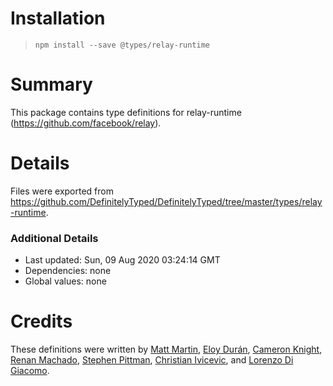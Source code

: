 # Installation
> `npm install --save @types/relay-runtime`

# Summary
This package contains type definitions for relay-runtime (https://github.com/facebook/relay).

# Details
Files were exported from https://github.com/DefinitelyTyped/DefinitelyTyped/tree/master/types/relay-runtime.

### Additional Details
 * Last updated: Sun, 09 Aug 2020 03:24:14 GMT
 * Dependencies: none
 * Global values: none

# Credits
These definitions were written by [Matt Martin](https://github.com/voxmatt), [Eloy Durán](https://github.com/alloy), [Cameron Knight](https://github.com/ckknight), [Renan Machado](https://github.com/renanmav), [Stephen Pittman](https://github.com/Stephen2), [Christian Ivicevic](https://github.com/ChristianIvicevic), and [Lorenzo Di Giacomo](https://github.com/morrys).
